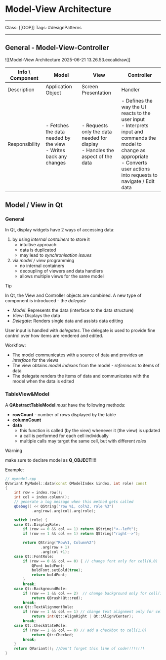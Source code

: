 # Model-View Architecture
___
Class: [[OOP]]
Tags: #designPatterns 
___
## General - Model-View-Controller
![[Model-View Architecture 2025-06-21 13.26.53.excalidraw]]

| Info \ Component | Model                                                              | View                                                                            | Controller                                                                                                                                                                               |
| ---------------- | ------------------------------------------------------------------ | ------------------------------------------------------------------------------- | ---------------------------------------------------------------------------------------------------------------------------------------------------------------------------------------- |
| Description      | Application Object                                                 | Screen Presentation                                                             | Handler                                                                                                                                                                                  |
| Responsibility   | - Fetches the data needed by the view<br>- Writes back any changes | - Requests only the data needed for display<br>- Handles the aspect of the data | - Defines the way the UI reacts to the user input<br>- Interprets input and commands the model to change as appropriate<br>- Converts user actions into requests to navigate / Edit data |
## Model / View in Qt

### General
In Qt, display widgets have 2 ways of accessing data:
1. by using *internal containers* to store it 
	- intuitive approach
	- data is duplicated
	- may lead to *synchronisation issues*
2. via *model / view* programming
	- no internal containers
	- decoupling of viewers and data handlers
	- allows multiple views for the same model

>[!Tip]
>In Qt, the View and Controller objects are combined. A new type of component is introduced - the *delegate*
>- *Model*: Represents the data (interface to the data structure)
>- *View*: Displays the data
>- *Delegate*: Renders single data and assists data editing

User input is handled with *delegates*. The delegate is used to provide fine control over how items are rendered and edited.

Workflow:
- The model communicates with a source of data and provides an *interface* for the views
- The view obtains *model indexes* from the model - *references* to items of data
- The delegate renders the items of data and communicates with the model when the data is edited

### TableView&Model
A **QAbstractTableModel** *must* have the following methods:
- **rowCount** - number of rows displayed by the table
- **columnCount** 
- **data**
	- this function is called (by the view) whenever it (the view) is updated
	- a call is performed for each cell individually
	- multiple calls may target the same cell, but with different *roles*

>[!Warning]
>make sure to declare model as **Q_OBJECT**!!!!

Example:
```cpp
// mymodel.cpp
QVariant MyModel::data(const QModelIndex &index, int role) const
{
    int row = index.row();
    int col = index.column();
    // generate a log message when this method gets called
    qDebug() << QString("row %1, col%2, role %3")
            .arg(row).arg(col).arg(role);

    switch (role) {
    case Qt::DisplayRole:
        if (row == 0 && col == 1) return QString("<--left");
        if (row == 1 && col == 1) return QString("right-->");

        return QString("Row%1, Column%2")
                .arg(row + 1)
                .arg(col +1);
    case Qt::FontRole:
        if (row == 0 && col == 0) { // change font only for cell(0,0)
            QFont boldFont;
            boldFont.setBold(true);
            return boldFont;
        }
        break;
    case Qt::BackgroundRole:
        if (row == 1 && col == 2)  // change background only for cell(1,2)
            return QBrush(Qt::red);
        break;
    case Qt::TextAlignmentRole:
        if (row == 1 && col == 1) // change text alignment only for cell(1,1)
            return int(Qt::AlignRight | Qt::AlignVCenter);
        break;
    case Qt::CheckStateRole:
        if (row == 1 && col == 0) // add a checkbox to cell(1,0)
            return Qt::Checked;
        break;
    }
    return QVariant(); //Don't forget this line of code!!!!!!!!
}
```



